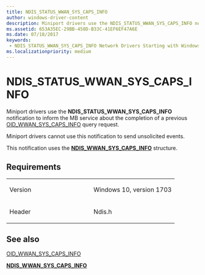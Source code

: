 ```yaml
---
title: NDIS_STATUS_WWAN_SYS_CAPS_INFO
author: windows-driver-content
description: Miniport drivers use the NDIS_STATUS_WWAN_SYS_CAPS_INFO notification to inform the MB service about the completion of a previous OID_WWAN_SYS_CAPS_INFO query request.
ms.assetid: 653A35EC-29BB-458D-B33C-41EF6EF47A6E
ms.date: 07/18/2017 
keywords:
 - NDIS_STATUS_WWAN_SYS_CAPS_INFO Network Drivers Starting with Windows Vista
ms.localizationpriority: medium
---
```


# NDIS\_STATUS\_WWAN\_SYS\_CAPS\_INFO


Miniport drivers use the **NDIS\_STATUS\_WWAN\_SYS\_CAPS\_INFO** notification to inform the MB service about the completion of a previous [OID\_WWAN\_SYS\_CAPS\_INFO](https://msdn.microsoft.com/library/windows/hardware/mt799833) query request.

Miniport drivers cannot use this notification to send unsolicited events.

This notification uses the [**NDIS\_WWAN\_SYS\_CAPS\_INFO**](https://msdn.microsoft.com/library/windows/hardware/mt782410) structure.

Requirements
------------

<table>
<colgroup>
<col width="50%" />
<col width="50%" />
</colgroup>
<tbody>
<tr class="odd">
<td><p>Version</p></td>
<td><p>Windows 10, version 1703</p></td>
</tr>
<tr class="even">
<td><p>Header</p></td>
<td>Ndis.h</td>
</tr>
</tbody>
</table>

## See also


[OID\_WWAN\_SYS\_CAPS\_INFO](https://msdn.microsoft.com/library/windows/hardware/mt799833)

[**NDIS\_WWAN\_SYS\_CAPS\_INFO**](https://msdn.microsoft.com/library/windows/hardware/mt782410)

 

 




